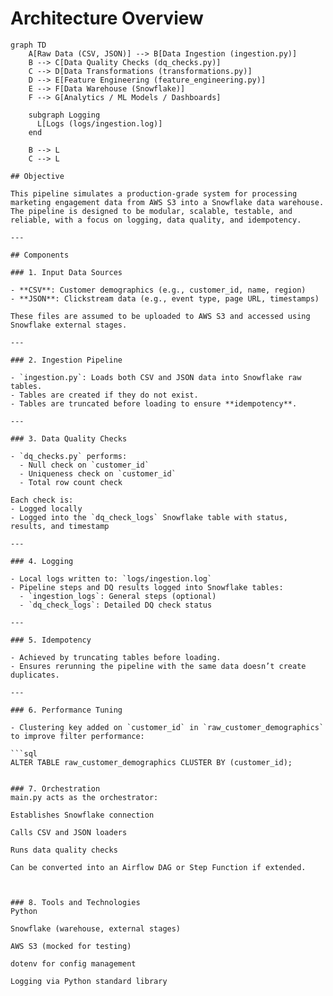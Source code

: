 # Architecture Overview
```mermaid
graph TD
    A[Raw Data (CSV, JSON)] --> B[Data Ingestion (ingestion.py)]
    B --> C[Data Quality Checks (dq_checks.py)]
    C --> D[Data Transformations (transformations.py)]
    D --> E[Feature Engineering (feature_engineering.py)]
    E --> F[Data Warehouse (Snowflake)]
    F --> G[Analytics / ML Models / Dashboards]

    subgraph Logging
      L[Logs (logs/ingestion.log)]
    end

    B --> L
    C --> L

## Objective

This pipeline simulates a production-grade system for processing marketing engagement data from AWS S3 into a Snowflake data warehouse. The pipeline is designed to be modular, scalable, testable, and reliable, with a focus on logging, data quality, and idempotency.

---

## Components

### 1. Input Data Sources

- **CSV**: Customer demographics (e.g., customer_id, name, region)
- **JSON**: Clickstream data (e.g., event type, page URL, timestamps)

These files are assumed to be uploaded to AWS S3 and accessed using Snowflake external stages.

---

### 2. Ingestion Pipeline

- `ingestion.py`: Loads both CSV and JSON data into Snowflake raw tables.
- Tables are created if they do not exist.
- Tables are truncated before loading to ensure **idempotency**.

---

### 3. Data Quality Checks

- `dq_checks.py` performs:
  - Null check on `customer_id`
  - Uniqueness check on `customer_id`
  - Total row count check

Each check is:
- Logged locally
- Logged into the `dq_check_logs` Snowflake table with status, results, and timestamp

---

### 4. Logging

- Local logs written to: `logs/ingestion.log`
- Pipeline steps and DQ results logged into Snowflake tables:
  - `ingestion_logs`: General steps (optional)
  - `dq_check_logs`: Detailed DQ check status

---

### 5. Idempotency

- Achieved by truncating tables before loading.
- Ensures rerunning the pipeline with the same data doesn’t create duplicates.

---

### 6. Performance Tuning

- Clustering key added on `customer_id` in `raw_customer_demographics` to improve filter performance:

```sql
ALTER TABLE raw_customer_demographics CLUSTER BY (customer_id);


### 7. Orchestration
main.py acts as the orchestrator:

Establishes Snowflake connection

Calls CSV and JSON loaders

Runs data quality checks

Can be converted into an Airflow DAG or Step Function if extended.



### 8. Tools and Technologies
Python

Snowflake (warehouse, external stages)

AWS S3 (mocked for testing)

dotenv for config management

Logging via Python standard library
